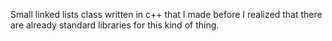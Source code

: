 Small linked lists class written in c++ that I made before I realized that there are already standard libraries for this kind of thing.
